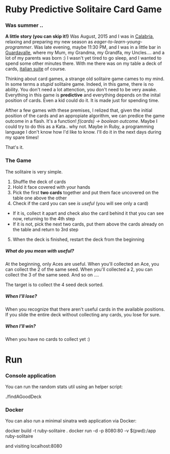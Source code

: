 # Ruby Predictive Solitaire Card Game

### Was summer ..
**A little story (you can skip it!)**
Was August, 2015 and I was in [Calabria](https://en.wikipedia.org/wiki/Calabria), relaxing and preparing my new season as *eager-to-learn-young-programmer*. Was late evening, maybe 11:30 PM, and I was in a little bar in [Guardavalle](https://en.wikipedia.org/wiki/Guardavalle), where my Mum, my Grandma, my Grandfa, my Uncles.... and a lot of my parents was born :) I wasn't yet tired to go sleep, and I wanted to spend some other minutes there. With me there was on my table a deck of cards, [italian suite](https://en.wikipedia.org/wiki/Playing_card#Italian_suits) of course.

Thinking about card games, a strange old solitaire game cames to my mind. In some terms a *stupid* solitaire game. Indeed, in this game, there is no ability. You don't need a lot attenction, you don't need to be very awake. Everything in this game is **predictive** and everything depends on the inital position of cards. Even a kid could do it. It is made just for spending time.

Afther a few games with these premises, I relized that, given the initial position of the cards and an appropiate algorithm, we can predice the game outcome in a flash. It's a function! *f(cards) -> boolean outcome*. Maybe I could try to do this as a Kata.. why not. Maybe in Ruby, a programming language I don't know how I'd like to know. I'll do it in the next days during my spare times!

That's it.

### The Game
The solitaire is very simple.

1. Shuffle the deck of cards
2. Hold it face covered with your hands
3. Pick the first **two cards** together and put them face uncovered on the table one above the other
4. Check if the card you can see *is useful* (you will see only a card)
  * If it is, collect it apart and check also the card behind it that you can see now, returning to the 4th step
  * If it is not, pick the next two cards, put them above the cards already on the table and return to 3rd step
5. When the deck is finished, restart the deck from the beginning

##### What do you mean with *useful*?
At the beginning, only Aces are useful. When you'll collected an Ace, you can collect the 2 of the same seed. When you'll collected a 2, you can collect the 3 of the same seed. And so on ....

The target is to collect the 4 seed deck sorted.

##### When I'll lose?
When you recognize that there aren't useful cards in the available positions. If you slide the entire deck without collecting any cards, you lose for sure.

##### When I'll win?
When you have no cards to collect yet :)

# Run

### Console application
You can run the random stats util using an helper script:

./findAGoodDeck


### Docker
You can also run a minimal sinatra web application via Docker:

docker build -t ruby-solitaire .
docker run -d -p 8080:80 -v $(pwd):/app ruby-solitaire

and visiting localhost:8080
